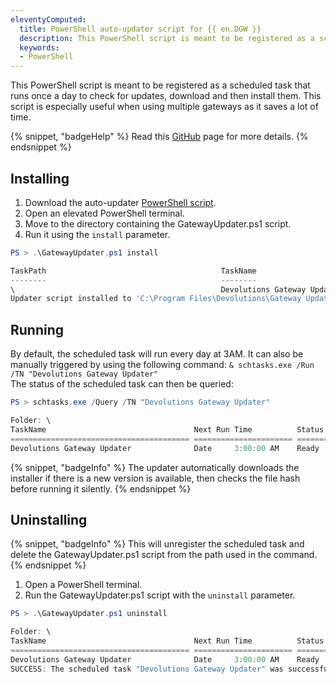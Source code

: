 ```yaml
---
eleventyComputed:
  title: PowerShell auto-updater script for {{ en.DGW }}
  description: This PowerShell script is meant to be registered as a scheduled task that runs once a day to check for updates, download and then install them.
  keywords:
  - PowerShell
---
```

This PowerShell script is meant to be registered as a scheduled task that runs once a day to check for updates, download and then install them. This script is especially useful when using multiple gateways as it saves a lot of time.

{% snippet, "badgeHelp" %}
Read this [GitHub](https://github.com/Devolutions/devolutions-gateway/blob/master/tools/updater/README.md) page for more details.
{% endsnippet %}  

## Installing
1. Download the auto-updater [PowerShell script](https://github.com/Devolutions/devolutions-gateway/blob/master/tools/updater/GatewayUpdater.ps1).
1. Open an elevated PowerShell terminal.
1. Move to the directory containing the GatewayUpdater.ps1 script.
1. Run it using the `install` parameter.

```powershell
PS > .\GatewayUpdater.ps1 install

TaskPath                                       TaskName                          State
--------                                       --------                          -----
\                                              Devolutions Gateway Updater       Ready
Updater script installed to 'C:\Program Files\Devolutions\Gateway Updater\GatewayUpdater.ps1' and registered as 'Devolutions Gateway Updater' scheduled task
```

## Running
By default, the scheduled task will run every day at 3AM. It can also be manually triggered by using the following command: `& schtasks.exe /Run /TN "Devolutions Gateway Updater"`  
The status of the scheduled task can then be queried:  

```powershell
PS > schtasks.exe /Query /TN "Devolutions Gateway Updater"

Folder: \
TaskName                                 Next Run Time          Status
======================================== ====================== ===============
Devolutions Gateway Updater              Date     3:00:00 AM    Ready
```

{% snippet, "badgeInfo" %}
The updater automatically downloads the installer if there is a new version is available, then checks the file hash before running it silently.
{% endsnippet %}  

## Uninstalling
{% snippet, "badgeInfo" %}
This will unregister the scheduled task and delete the GatewayUpdater.ps1 script from the path used in the command.
{% endsnippet %}  

1. Open a PowerShell terminal.
1. Run the GatewayUpdater.ps1 script with the `uninstall` parameter.

```powershell
PS > .\GatewayUpdater.ps1 uninstall

Folder: \
TaskName                                 Next Run Time          Status
======================================== ====================== ===============
Devolutions Gateway Updater              Date     3:00:00 AM    Ready
SUCCESS: The scheduled task "Devolutions Gateway Updater" was successfully deleted.
```
